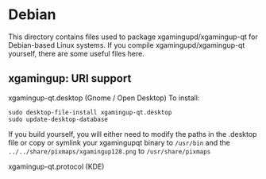 
Debian
====================
This directory contains files used to package xgamingupd/xgamingup-qt
for Debian-based Linux systems. If you compile xgamingupd/xgamingup-qt yourself, there are some useful files here.

## xgamingup: URI support ##


xgamingup-qt.desktop  (Gnome / Open Desktop)
To install:

	sudo desktop-file-install xgamingup-qt.desktop
	sudo update-desktop-database

If you build yourself, you will either need to modify the paths in
the .desktop file or copy or symlink your xgamingupqt binary to `/usr/bin`
and the `../../share/pixmaps/xgamingup128.png` to `/usr/share/pixmaps`

xgamingup-qt.protocol (KDE)

